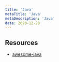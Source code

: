 ```yaml
---
title: 'Java'
metaTitle: 'Java'
metaDescription: 'Java'
date: 2020-12-20
---
```


## Resources

- [awesome-java](https://github.com/akullpp/awesome-java)
